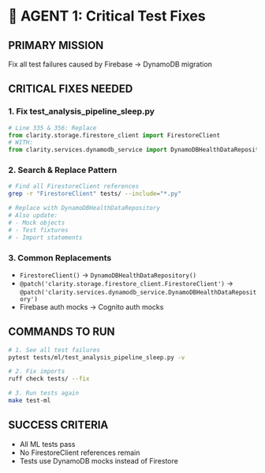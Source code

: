 # 🔧 AGENT 1: Critical Test Fixes

## PRIMARY MISSION
Fix all test failures caused by Firebase → DynamoDB migration

## CRITICAL FIXES NEEDED

### 1. Fix test_analysis_pipeline_sleep.py
```python
# Line 335 & 356: Replace
from clarity.storage.firestore_client import FirestoreClient
# WITH:
from clarity.services.dynamodb_service import DynamoDBHealthDataRepository
```

### 2. Search & Replace Pattern
```bash
# Find all FirestoreClient references
grep -r "FirestoreClient" tests/ --include="*.py"

# Replace with DynamoDBHealthDataRepository
# Also update:
# - Mock objects
# - Test fixtures
# - Import statements
```

### 3. Common Replacements
- `FirestoreClient()` → `DynamoDBHealthDataRepository()`
- `@patch('clarity.storage.firestore_client.FirestoreClient')` → `@patch('clarity.services.dynamodb_service.DynamoDBHealthDataRepository')`
- Firebase auth mocks → Cognito auth mocks

## COMMANDS TO RUN
```bash
# 1. See all test failures
pytest tests/ml/test_analysis_pipeline_sleep.py -v

# 2. Fix imports
ruff check tests/ --fix

# 3. Run tests again
make test-ml
```

## SUCCESS CRITERIA
- All ML tests pass
- No FirestoreClient references remain
- Tests use DynamoDB mocks instead of Firestore